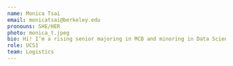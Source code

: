 ```yaml
---
name: Monica Tsai
email: monicatsai@berkeley.edu
pronouns: SHE/HER
photo: monica_t.jpeg
bio: Hi! I’m a rising senior majoring in MCB and minoring in Data Science. In my free time, I like trying out new restaurants and watching crime shows. Welcome to Data 8!
role: UCS1
team: Logistics
---
```

